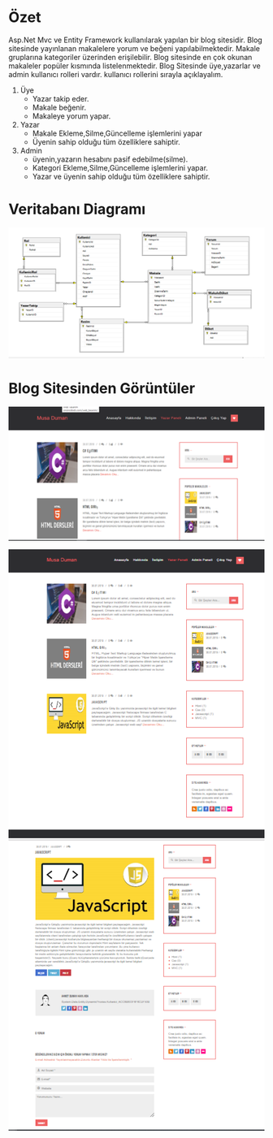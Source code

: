 # Özet
Asp.Net Mvc ve Entity Framework kullanılarak yapılan bir blog sitesidir.
Blog sitesinde yayınlanan makalelere yorum ve beğeni yapılabilmektedir. Makale gruplarına kategoriler üzerinden erişilebilir.
Blog sitesinde en çok okunan makaleler popüler kısmında listelenmektedir.
Blog Sitesinde üye,yazarlar ve admin kullanıcı rolleri vardır.
kullanıcı rollerini sırayla açıklayalım.<br>
1. Üye
    - Yazar takip eder.
    - Makale beğenir.
    - Makaleye yorum yapar.
2. Yazar
    - Makale Ekleme,Silme,Güncelleme işlemlerini yapar
    - Üyenin sahip olduğu tüm özelliklere sahiptir.
3. Admin
    - üyenin,yazarın hesabını pasif edebilme(silme).
    - Kategori Ekleme,Silme,Güncelleme işlemlerini yapar.
    - Yazar ve üyenin sahip olduğu tüm özelliklere sahiptir.
    
# Veritabanı Diagramı
![Veritabanı Diyagram](https://github.com/mosaduman/Mvc-Blog/blob/master/g%C3%B6r%C3%BCnt%C3%BCler/veritabaniDiyagram.png?raw=true)
# Blog Sitesinden Görüntüler
![Anasayfa](https://github.com/mosaduman/Mvc-Blog/blob/master/g%C3%B6r%C3%BCnt%C3%BCler/yakin.PNG)

![Anasayfa](https://github.com/mosaduman/Mvc-Blog/blob/master/g%C3%B6r%C3%BCnt%C3%BCler/anasayfa.png?raw=true)
![Makale Detay](https://github.com/mosaduman/Mvc-Blog/blob/master/g%C3%B6r%C3%BCnt%C3%BCler/makaledetay.PNG)
